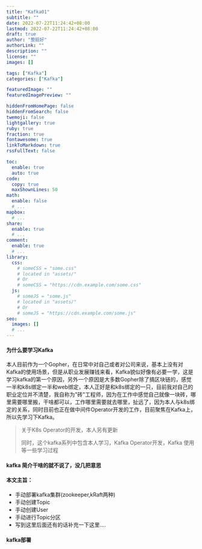 ```yaml
---
title: "Kafka01"
subtitle: ""
date: 2022-07-22T11:24:42+08:00
lastmod: 2022-07-22T11:24:42+08:00
draft: true
author: "整挺好"
authorLink: ""
description: ""
license: ""
images: []

tags: ["Kafka"]
categories: ["Kafka"]

featuredImage: ""
featuredImagePreview: ""

hiddenFromHomePage: false
hiddenFromSearch: false
twemoji: false
lightgallery: true
ruby: true
fraction: true
fontawesome: true
linkToMarkdown: true
rssFullText: false

toc:
  enable: true
  auto: true
code:
  copy: true
  maxShownLines: 50
math:
  enable: false
  # ...
mapbox:
  # ...
share:
  enable: true
  # ...
comment:
  enable: true
  # ...
library:
  css:
    # someCSS = "some.css"
    # located in "assets/"
    # Or
    # someCSS = "https://cdn.example.com/some.css"
  js:
    # someJS = "some.js"
    # located in "assets/"
    # Or
    # someJS = "https://cdn.example.com/some.js"
seo:
  images: []
  # ...
---
```


<!--more-->

#### 为什么要学习Kafka

​		本人目前作为一个Gopher，在日常中对自己或者对公司来说，基本上没有对Kafka的使用场景，但是从职业发展赚钱来看，Kafka貌似好像有必要一学，这是学习kafka的第一个原因，另外一个原因是大多数Gopher除了搞区块链的，感觉一半和k8s绑定一半和web绑定，本人正好是和k8s绑定的一只，目前我对自己的职业定位并不清楚，我自称为"砖"工程师，因为在工作中感觉自己就像一块砖，哪里需要哪里搬，干啥都可以，工作哪里需要就去哪里，扯远了，因为本人与k8s绑定的关系，同时目前也正在做中间件Operator开发的工作，目前聚焦在Kafka上，所以先学习下Kafka。

> 关于K8s Operator的开发，本人另有更新
>
> 同时，这个kafka系列中包含本人学习，Kafka Operator开发，Kafka 使用等一些学习过程

#### kafka 简介干啥的就不说了，没几把意思

#### 本文主旨：

- 手动部署kafka集群(zookeeper,kRaft两种)
- 手动创建Topic
- 手动创建User
- 手动进行Topic分区
- 写到这里后面还有的话补充一下这里....

#### kafka部署



